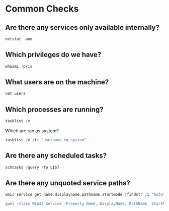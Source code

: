 # Common Checks
## Are there any services only available internally?
```powershell
netstat -ano
```

## Which privileges do we have?
```powershell
whoami /priv
```

## What users are on the machine?
```powershell
net users
```

## Which processes are running?
```powershell
tasklist /v
```
Which are ran as system?
```powershell
tasklist /v /fi "username eq system"
```

## Are there any scheduled tasks?
```powershell
schtasks /query /fo LIST
```

## Are there any unquoted service paths?
```powershell
wmic service get name,displayname,pathname,startmode |findstr /i "Auto" |findstr /i /v "C:\Windows\\" |findstr /i /v """

gwmi -class Win32_Service -Property Name, DisplayName, PathName, StartMode | Where {$_.StartMode -eq "Auto" -and $_.PathName -notlike "C:\Windows*" -and $_.PathName -notlike '"*'} | select PathName,DisplayName,Name
```

